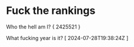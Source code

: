 # Fuck the rankings

Who the hell am I?
{ 2425521 }

What fucking year is it?
[ 2024-07-28T19:38:24Z ]
